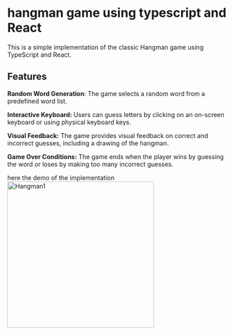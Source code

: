 # hangman game using typescript and React

This is a simple implementation of the classic Hangman game using TypeScript and React.

## Features
**Random Word Generation**: The game selects a random word from a predefined word list.

**Interactive Keyboard:** Users can guess letters by clicking on an on-screen keyboard or using physical keyboard keys.

**Visual Feedback:** The game provides visual feedback on correct and incorrect guesses, including a drawing of the hangman.

**Game Over Conditions:** The game ends when the player wins by guessing the word or loses by making too many incorrect guesses.

here the demo of the implementation
<img width="334" alt="Hangman1" src="https://github.com/K-a-j-a-l/Hangman-Game-TS-React/assets/123719510/f3060a89-82bd-4a88-a2cb-96839dbb90c3">
